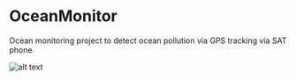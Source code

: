 # OceanMonitor
Ocean monitoring project to detect ocean pollution via GPS tracking via SAT phone

![alt text](https://github.com/ArdenDiak/OceanMonitor/blob/master/image.jpg?raw=true)
